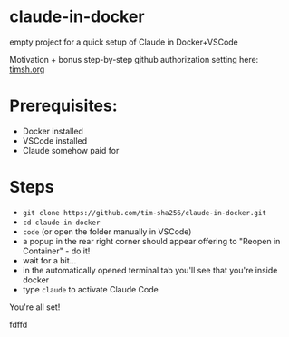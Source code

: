 # claude-in-docker
empty project for a quick setup of Claude in Docker+VSCode

Motivation + bonus step-by-step github authorization setting here: [timsh.org](https://timsh.org/claude-inside-docker/)

# Prerequisites:
- Docker installed
- VSCode installed
- Claude somehow paid for

# Steps
- `git clone https://github.com/tim-sha256/claude-in-docker.git`
- `cd claude-in-docker`
- `code` (or open the folder manually in VSCode)
- a popup in the rear right corner should appear offering to "Reopen in Container" - do it!
- wait for a bit...
- in the automatically opened terminal tab you'll see that you're inside docker
- type `claude` to activate Claude Code

You're all set!



fdffd
